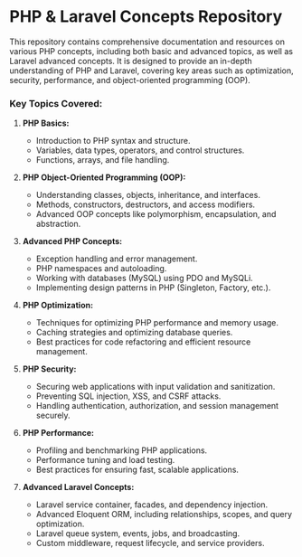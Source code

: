 # PHP & Laravel Concepts Repository

This repository contains comprehensive documentation and resources on various PHP concepts, including both basic and advanced topics, as well as Laravel advanced concepts. It is designed to provide an in-depth understanding of PHP and Laravel, covering key areas such as optimization, security, performance, and object-oriented programming (OOP).

### Key Topics Covered:

1. **PHP Basics:**
   - Introduction to PHP syntax and structure.
   - Variables, data types, operators, and control structures.
   - Functions, arrays, and file handling.
   
2. **PHP Object-Oriented Programming (OOP):**
   - Understanding classes, objects, inheritance, and interfaces.
   - Methods, constructors, destructors, and access modifiers.
   - Advanced OOP concepts like polymorphism, encapsulation, and abstraction.
   
3. **Advanced PHP Concepts:**
   - Exception handling and error management.
   - PHP namespaces and autoloading.
   - Working with databases (MySQL) using PDO and MySQLi.
   - Implementing design patterns in PHP (Singleton, Factory, etc.).

4. **PHP Optimization:**
   - Techniques for optimizing PHP performance and memory usage.
   - Caching strategies and optimizing database queries.
   - Best practices for code refactoring and efficient resource management.

5. **PHP Security:**
   - Securing web applications with input validation and sanitization.
   - Preventing SQL injection, XSS, and CSRF attacks.
   - Handling authentication, authorization, and session management securely.

6. **PHP Performance:**
   - Profiling and benchmarking PHP applications.
   - Performance tuning and load testing.
   - Best practices for ensuring fast, scalable applications.

7. **Advanced Laravel Concepts:**
   - Laravel service container, facades, and dependency injection.
   - Advanced Eloquent ORM, including relationships, scopes, and query optimization.
   - Laravel queue system, events, jobs, and broadcasting.
   - Custom middleware, request lifecycle, and service providers.
  

